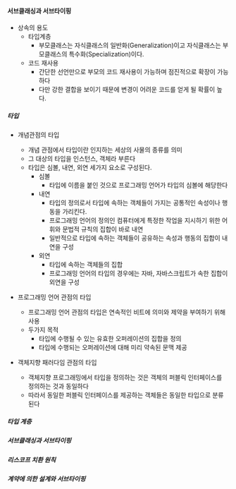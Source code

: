 #### 서브클래싱과 서브타이핑

- 상속의 용도
  - 타입계층
    - 부모클래스는 자식클래스의 일반화(Generalization)이고 자식클래스는 부모클래스의 특수화(Specialization)이다.
  - 코드 재사용
    - 간단한 선언만으로 부모의 코드 재사용이 가능하며 점진적으로 확장이 가능하다
    - 다만 강한 결합을 보이기 때문에 변경이 어려운 코드를 얻게 될 확률이 높다.

##### 타입

- 개념관점의 타입
  - 개념 관점에서 타입이란 인지하는 세상의 사물의 종류를 의미
  - 그 대상의 타입을 인스턴스, 객체라 부른다
  - 타입은 심볼, 내연, 외연 세가지 요소로 구성된다.
    - 심볼
      - 타입에 이름을 붙인 것으로 프로그래밍 언어가 타입의 심볼에 해당한다
    - 내연
      - 타입의 정의로서 타입에 속하는 객체들이 가지는 공통적인 속성이나 행동을 가리킨다.
      - 프로그래밍 언어의 정의인 컴퓨터에게 특정한 작업을 지시하기 위한 어휘와 문법적 규칙의 집합이 바로 내연
      - 일반적으로 타입에 속하는 객체들이 공유하는 속성과 행동의 집합이 내연을 구성
    - 외연
      - 타입에 속하는 객체들의 집합
      - 프로그래밍 언어의 타입의 경우에는 자바, 자바스크립트가 속한 집합이 외연을 구성

- 프로그래밍 언어 관점의 타입
  - 프로그래밍 언어 관점의 타입은 연속적인 비트에 의미와 제약을 부여하기 위해 사용
  - 두가지 목적
    - 타입에 수행될 수 있는 유효한 오퍼레이션의 집합을 정의
    - 타입에 수행되는 오퍼레이션에 대해 미리 약속된 문맥 제공

- 객체지향 패러다임 관점의 타입
  - 객체지향 프로그래밍에서 타입을 정의하는 것은 객체의 퍼블릭 인터페이스를 정의하는 것과 동일하다
  - 따라서 동일한 퍼블릭 인터페이스를 제공하는 객체들은 동일한 타입으로 분류된다

##### 타입 계층

##### 서브클래싱과 서브타이핑

##### 리스코프 치환 원칙

##### 계약에 의한 설계와 서브타이핑